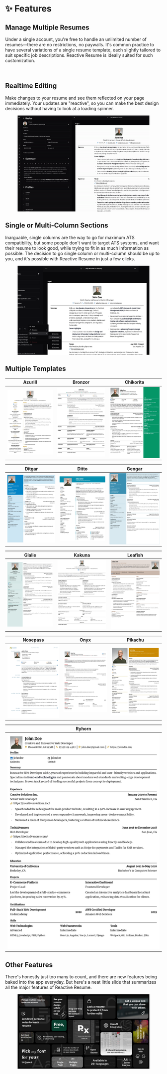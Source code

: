 # ✨ Features

## Manage Multiple Resumes

Under a single account, you're free to handle an unlimited number of resumes—there are no restrictions, no paywalls. It's common practice to have several variations of a single resume template, each slightly tailored to suit specific job descriptions. Reactive Resume is ideally suited for such customization.

<figure><img src="../.gitbook/assets/Multiple-Resumes-Example.png" alt=""><figcaption></figcaption></figure>

## Realtime Editing

Make changes to your resume and see them reflected on your page immediately. Your updates are "reactive", so you can make the best design decisions without having to look at a loading spinner.

<figure><img src="../.gitbook/assets/Live-Update-Preview.gif" alt=""><figcaption></figcaption></figure>

## Single or Multi-Column Sections

Inarguable, single columns are the way to go for maximum ATS compatibility, but some people don't want to target ATS systems, and want their resume to look good, while trying to fit in as much information as possible. The decision to go single column or multi-column should be up to you, and it's possible with Reactive Resume in just a few clicks.

<figure><img src="../.gitbook/assets/Multiple-Columns.png" alt=""><figcaption></figcaption></figure>

## Multiple Templates

|               Azurill               |               Bronzor               |               Chikorita               |
| :---------------------------------: | :---------------------------------: | :-----------------------------------: |
| ![](../.gitbook/assets/azurill.jpg) | ![](../.gitbook/assets/bronzor.jpg) | ![](../.gitbook/assets/chikorita.jpg) |

|               Ditgar               |               Ditto               |               Gengar               |
| :--------------------------------: | :-------------------------------: | :--------------------------------: |
| ![](../.gitbook/assets/ditgar.jpg) | ![](../.gitbook/assets/ditto.jpg) | ![](../.gitbook/assets/gengar.jpg) |

|               Glalie               |               Kakuna               |               Leafish               |
| :--------------------------------: | :--------------------------------: | :---------------------------------: |
| ![](../.gitbook/assets/glalie.jpg) | ![](../.gitbook/assets/kakuna.jpg) | ![](../.gitbook/assets/leafish.jpg) |

|               Nosepass               |               Onyx               |               Pikachu               |
| :----------------------------------: | :------------------------------: | :---------------------------------: |
| ![](../.gitbook/assets/nosepass.jpg) | ![](../.gitbook/assets/onyx.jpg) | ![](../.gitbook/assets/pikachu.jpg) |

|                Ryhorn               |
| :---------------------------------: |
| ![](../.gitbook/assets/rhyhorn.jpg) |

## Other Features

There's honestly just too many to count, and there are new features being baked into the app everyday. But here's a neat little slide that summarizes all the major features of Reactive Resume.

<figure><img src="../.gitbook/assets/Slide.jpg" alt=""><figcaption></figcaption></figure>
